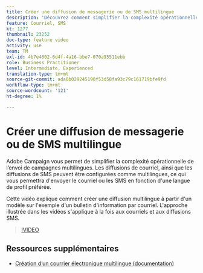 ```yaml
---
title: Créer une diffusion de messagerie ou de SMS multilingue
description: 'Découvrez comment simplifier la complexité opérationnelle de l''envoi de campagnes multilingues. '
feature: Courriel, SMS
kt: 1277
thumbnail: 23252
doc-type: feature video
activity: use
team: TM
exl-id: 4b7e4602-6d4f-4a16-bbe7-070a95511ebb
role: Business Practitioner
level: Intermediate, Experienced
translation-type: tm+mt
source-git-commit: ada0b029245190f53d58fa93c79c161719bfe9fd
workflow-type: tm+mt
source-wordcount: '121'
ht-degree: 1%

---
```


# Créer une diffusion de messagerie ou de SMS multilingue

Adobe Campaign vous permet de simplifier la complexité opérationnelle de l’envoi de campagnes multilingues. Les diffusions de courriel, ainsi que les diffusions de SMS peuvent être configurées comme multilingues, ce qui vous permettra d&#39;envoyer le courriel ou les SMS en fonction d&#39;une langue de profil préférée.

Cette vidéo explique comment créer une diffusion multilingue à partir d&#39;un modèle sur l&#39;exemple d&#39;un bulletin d&#39;information par courriel. L&#39;approche illustrée dans les vidéos s&#39;applique à la fois aux courriels et aux diffusions SMS.

>[!VIDEO](https://video.tv.adobe.com/v/23252?quality=12)

## Ressources supplémentaires

* [Création d’un courrier électronique multilingue (documentation)](https://docs.adobe.com/content/help/en/campaign-standard/using/communication-channels/email-messages/creating-a-multilingual-email.html)
